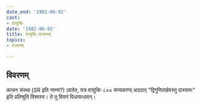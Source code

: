 ```yaml
---
date_end: '1982-06-02'
cast:
- वासुकिः
date: '1982-06-02'
title: वासुकि-वञ्चनम्
topics:
- वञ्चनम्

---
```


## विवरणम्
काचन संस्था (SR इति नाम्ना?) ऽवर्तत, यत्र वासुकिः ८०० रूप्यकाण्य् अददात् "द्विगुणितार्हवस्तु दास्यामः" इति प्रतिश्रुतिं विश्वस्य। ते तु विपणं पिधायाधावन्।